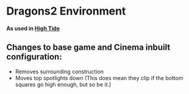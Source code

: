 # Dragons2 Environment

#### As used in [High Tide](https://beatsaver.com/maps/31301)
## Changes to base game and Cinema inbuilt configuration: 

* Removes surrounding construction
* Moves top spotlights down (This does mean they clip if the bottom squares go high enough, but so be it.)